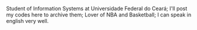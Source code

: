 Student of Information Systems at Universidade Federal do Ceará;
I'll post my codes here to archive them;
Lover of NBA and Basketball;
I can speak in english very well.


<!---
rabel-o/rabel-o is a ✨ special ✨ repository because its `README.md` (this file) appears on your GitHub profile.
You can click the Preview link to take a look at your changes.
--->
